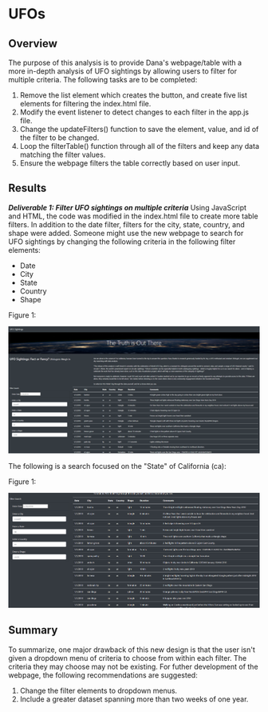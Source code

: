 # UFOs

## Overview

The purpose of this analysis is to provide Dana's webpage/table with a more in-depth analysis of UFO sightings by allowing users to filter for multiple criteria. The following tasks are to be completed: 

1. Remove the list element which creates the button, and create five list elements for filtering the index.html file.
2. Modify the event listener to detect changes to each filter in the app.js file.
3. Change the updateFilters() function to save the element, value, and id of the filter to be changed.
4. Loop the filterTable() function through all of the filters and keep any data matching the filter values.
5. Ensure the webpage filters the table correctly based on user input.

## Results

***Deliverable 1: Filter UFO sightings on multiple criteria***
Using JavaScript and HTML, the code was modified in the index.html file to create more table filters. In addition to the date filter, filters for the city, state, country, and shape were added. Someone might use the new webpage to search for UFO sightings by changing the following criteria in the following filter elements:
- Date
- City
- State
- Country
- Shape

Figure 1:

![Webpage](https://raw.githubusercontent.com/krismbah/UFOs/main/deliverable1.png)

The following is a search focused on the "State" of California (ca):

Figure 1:

![California](https://raw.githubusercontent.com/krismbah/UFOs/main/deliverable2.png)


## Summary

To summarize, one major drawback of this new design is that the user isn't given a dropdown menu of criteria to choose from within each filter. The criteria they may choose may not be existing. For futher development of the webpage, the following recommendations are suggested:

1. Change the filter elements to dropdown menus.
2. Include a greater dataset spanning more than two weeks of one year.
